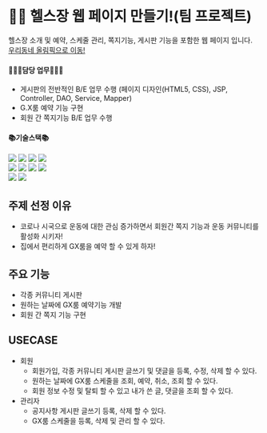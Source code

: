 # 💪🏻 헬스장 웹 페이지 만들기!(팀 프로젝트)  
헬스장 소개 및 예약, 스케줄 관리, 쪽지기능, 게시판 기능을 포함한 웹 페이지 입니다.  
[우리동네 올림픽으로 이동!](https://http://우리동네올림픽.kro.kr/)
#### 👩🏻‍💻담당 업무👩🏻‍💻
- 게시판의 전반적인 B/E 업무 수행 (페이지 디자인(HTML5, CSS), JSP, Controller, DAO, Service, Mapper)  
- G.X룸 예약 기능 구현
- 회원 간 쪽지기능 B/E 업무 수행
#### 📚기술스택📚
<img src="https://img.shields.io/badge/HTML5-E34F26?style=flat&logo=HTML5&logoColor=white"/> <img src="https://img.shields.io/badge/CSS3-1572B6?style=flat&logo=CSS3&logoColor=white"/> <img src="https://img.shields.io/badge/JavaScript-F7Df1E?style=flat&logo=JavaScript&logoColor=white"/> <img src="https://img.shields.io/badge/jQuery-0769AD?style=flat&logo=jQuery&logoColor=white"/>  
<img src="https://img.shields.io/badge/Spring-6DB33F?style=flat&logo=Spring&logoColor=white"/> <img src="https://img.shields.io/badge/Visual Studio Code-007ACC?style=flat&logo=Visual Studio Code&logoColor=white"/> <img src="https://img.shields.io/badge/GitHub-181717?style=flat&logo=GitHub&logoColor=white"/>
<img src="https://img.shields.io/badge/Discord-5865F2?style=flat&logo=Discord&logoColor=white"/>  
<img src="https://img.shields.io/badge/Tomcat-F8DC75?style=flat&logo=Apache Tomcat&logoColor=white"/> <img src="https://img.shields.io/badge/MySQL-4479A1?style=flat&logo=MySQL&logoColor=white"/>  


## 주제 선정 이유  
- 코로나 시국으로 운동에 대한 관심 증가하면서 회원간 쪽지 기능과 운동 커뮤니티를 활성화 시키자!
- 집에서 편리하게 GX룸을 예약 할 수 있게 하자!  

## 주요 기능
- 각종 커뮤니티 게시판 
- 원하는 날짜에 GX룸 예약기능 개발  
- 회원 간 쪽지 기능 구현 

## USECASE
- 회원  
    - 회원가입, 각종 커뮤니티 게시판 글쓰기 및 댓글을 등록, 수정, 삭제 할 수 있다.  
    - 원하는 날짜에 GX룸 스케줄을 조회, 예약, 취소, 조회 할 수 있다.  
    - 회원 정보 수정 및 탈퇴 할 수 있고 내가 쓴 글, 댓글을 조회 할 수 있다.  
- 관리자
    - 공지사항 게시판 글쓰기 등록, 삭제 할 수 있다.
    - GX룸 스케줄을 등록, 삭제 및 관리 할 수 있다.
